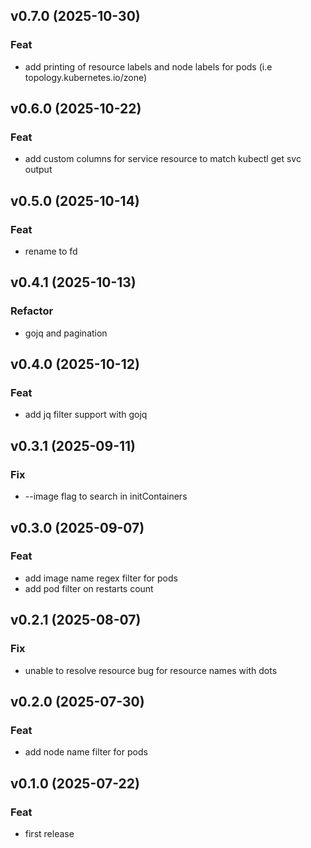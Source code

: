 ## v0.7.0 (2025-10-30)

### Feat

- add printing of resource labels and node labels for pods (i.e topology.kubernetes.io/zone)

## v0.6.0 (2025-10-22)

### Feat

- add custom columns for service resource to match kubectl get svc output

## v0.5.0 (2025-10-14)

### Feat

- rename to fd

## v0.4.1 (2025-10-13)

### Refactor

-  gojq and pagination

## v0.4.0 (2025-10-12)

### Feat

- add jq filter support with gojq

## v0.3.1 (2025-09-11)

### Fix

- --image flag to search in initContainers

## v0.3.0 (2025-09-07)

### Feat

- add image name regex filter for pods
- add pod filter on restarts count

## v0.2.1 (2025-08-07)

### Fix

- unable to resolve resource bug for resource names with dots

## v0.2.0 (2025-07-30)

### Feat

- add node name filter for pods

## v0.1.0 (2025-07-22)

### Feat

- first release
